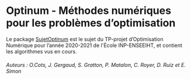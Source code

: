 # Optinum - Méthodes numériques pour les problèmes d’optimisation

Le package [SujetOptinum](https://github.com/mathn7/SujetOptinum) est le sujet du TP-projet d’Optimisation Numérique pour l’année 2020-2021 de l'École INP-ENSEEIHT, et contient les algorithmes vus en cours.

###### Auteurs : O.Cots, J. Gergaud, S. Gratton, P. Matalon, C. Royer, D. Ruiz et E. Simon
